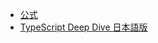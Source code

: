 - [公式](https://www.typescriptlang.org/)
- [TypeScript Deep Dive 日本語版](https://typescript-jp.gitbook.io/deep-dive/https://typescript-jp.gitbook.io/deep-dive/)
